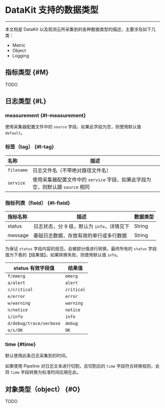 <!-- This file required to translate to EN. -->
# DataKit 支持的数据类型
---

本文档是 DataKit 以及观测云所采集到的各种数据类型的描述，主要涉及如下几类：

- Metric
- Object
- Logging

## 指标类型 {#M}

TODO

## 日志类型 {#L}

### measurement {#l-measurement}

使用采集器配置文件中的 `source` 字段，如果此字段为空，则使用默认值 `default`。

### 标签（tag） {#l-tag}

| 名称       | 描述                                                                          |
| :--------- | ----------------------------------------------------------------------------- |
| `filename` | 日志文件名（不带绝对路径文件名）                                              |
| `service`  | 使用采集器配置文件中的 `service` 字段，如果此字段为空，则默认跟 `source` 相同 |

### 指标列表（field） {#l-field}

| 指标名称 | 描述                                       | 数据类型 |
| :------- | ------------------------------------------ | -------- |
| status   | 日志状态，分 9 级，默认为 `info`，详情见下 | String   |
| message  | 基础日志数据，存放有效的单行或多行数据     | String   |

为保证 `status` 字段内容的规范，会被部分值进行转换，最终所有的 `status` 字段值为下表的【结果值】。如果转换失败，则使用默认值 `info`。

| status 有效字段值       | 结果值     |
| ----------------------- | ---------- |
| `f/emerg`               | `emerg`    |
| `a/alert`               | `alert`    |
| `c/critical`            | `critical` |
| `e/error`               | `error`    |
| `w/warning`             | `warning`  |
| `n/notice`              | `notice`   |
| `i/info`                | `info`     |
| `d/debug/trace/verbose` | `debug`    |
| `o/s/OK`                | `OK`       |

### time {#time}

默认使用此条日志采集到的时间。

如果使用 Pipeline 对日志文本进行切割，且切割后的 `time` 字段符合转换规则，会将 `time` 字段转换为标准时间应用在此。

## 对象类型（object） {#O}

TODO
